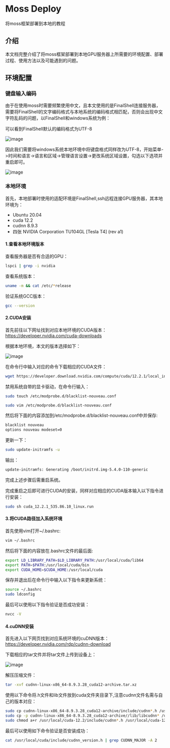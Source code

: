 # Moss Deploy
将moss框架部署到本地的教程

## 介绍
本文档完整介绍了将moss框架部署到本地GPU服务器上所需要的环境配置、部署过程、使用方法以及可能遇到的问题。

## 环境配置

### 键盘输入编码
由于在使用moss时需要频繁使用中文，且本文使用的是FinalShell连接服务器，需要将FinalShell的文字编码格式与本地系统的编码格式相匹配，否则会出现中文字符乱码的问题，以FinalShell和windows系统为例：

可以看到FinalShell默认的编码格式为UTF-8

![image](https://github.com/zhuty2001/moss_deploy/assets/68087747/304face5-0731-47fa-9e75-f82a05a2fbcf)

因此我们需要将windows系统本地环境中将键盘格式同样改为UTF-8，开始菜单->时间和语言->语言和区域->管理语言设置->更改系统区域设置，勾选以下选项并重启即可。

![image](https://github.com/zhuty2001/moss_deploy/assets/68087747/2dc6863f-b560-4497-af69-72a9071062a8)

### 本地环境
首先，本地部署时使用的适配环境是FinalShell,ssh远程连接GPU服务器，其本地环境为：
* Ubuntu 20.04
* cuda 12.2
* cudnn 8.9.3
* 四张 NVIDIA Corporation TU104GL [Tesla T4] (rev a1)

#### 1.查看本地环境版本
查看服务器是否有合适的GPU：

```bash
lspci | grep -i nvidia
```

查看系统版本：

```bash
uname -m && cat /etc/*release
```

验证系统GCC版本：

```bash
gcc --version
```

#### 2.CUDA安装
首先前往以下网址找到对应本地环境的CUDA版本：
https://developer.nvidia.com/cuda-downloads

根据本地环境，本文的版本选择如下：

![image](https://github.com/zhuty2001/moss_deploy/assets/68087747/491fee0e-eacc-4c8a-a4f8-759318c5497b)

在命令行中输入对应的命令下载相应的CUDA文件：

```bash
wget https://developer.download.nvidia.com/compute/cuda/12.2.1/local_installers/cuda_12.2.1_535.86.10_linux.run
```

禁用系统自带的显卡驱动，在命令行输入：

```bash
sudo touch /etc/modprobe.d/blacklist-nouveau.conf
```

```bash
sudo vim /etc/modprobe.d/blacklist-nouveau.conf
```

然后将下面的内容添加到/etc/modprobe.d/blacklist-nouveau.conf中并保存:

```bash
blacklist nouveau
options nouveau modeset=0
```

更新一下：

```bash
sudo update-initramfs -u
```

输出：

```bash
update-initramfs: Generating /boot/initrd.img-5.4.0-110-generic
```

完成上述步骤后需重启系统。

完成重启之后即可进行CUDA的安装，同样对应相应的CUDA版本输入以下指令进行安装：

```bash
sudo sh cuda_12.2.1_535.86.10_linux.run
```

#### 3.将CUDA路径加入系统环境
首先使用vim打开~/.bashrc:

```bash
vim ~/.bashrc
```

然后将下面的内容放在.bashrc文件的最后面:

```bash
export LD_LIBRARY_PATH=$LD_LIBRARY_PATH:/usr/local/cuda/lib64
export PATH=$PATH:/usr/local/cuda/bin
export CUDA_HOME=$CUDA_HOME:/usr/local/cuda
```

保存并退出后在命令行中输入以下指令来更新系统：

```bash
source ~/.bashrc
sudo ldconfig
```

最后可以使用以下指令验证是否成功安装：

```bash
nvcc -V
```
#### 4.cuDNN安装

首先进入以下网页找到对应系统环境的cuDNN版本：
https://developer.nvidia.com/rdp/cudnn-download

下载相应的tar文件并将tar文件上传到设备上：

![image](https://github.com/zhuty2001/moss_deploy/assets/68087747/f472a3e5-9dbb-4e3d-b5ec-041813befe1b)

解压压缩文件：

```bash
tar -xvf cudnn-linux-x86_64-8.9.3.28_cuda12-archive.tar.xz
```

使用以下命令将.h文件和lib文件放到cuda文件夹目录下,注意cudnn文件名需与自己的版本对应：

```bash
sudo cp cudnn-linux-x86_64-8.9.3.28_cuda12-archive/include/cudnn*.h /usr/local/cuda-12.2/include
sudo cp -p cudnn-linux-x86_64-8.9.3.28_cuda12-archive//lib/libcudnn* /usr/local/cuda-12.2/lib64
sudo chmod a+r /usr/local/cuda-12.2/include/cudnn*.h /usr/local/cuda-12.2/lib64/libcudnn*
```

最后可以使用如下命令验证是否安装成功：

```bash
cat /usr/local/cuda/include/cudnn_version.h | grep CUDNN_MAJOR -A 2
```







